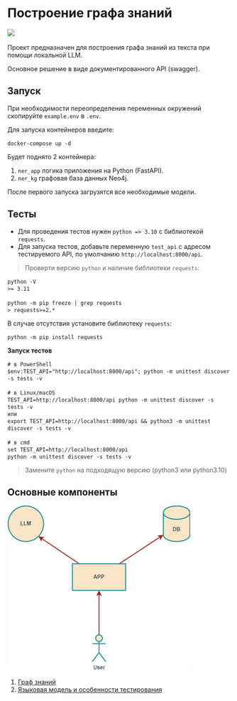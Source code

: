 # Построение графа знаний

![](https://img.shields.io/badge/python-3.11-blue)


Проект предназначен для построения графа знаний из текста при помощи локальной LLM.

Основное решение в виде документированного API (swagger). 

## Запуск

При необходимости переопределения переменных окружений скопируйте `example.env` в `.env`.

Для запуска контейнеров введите:

```
docker-compose up -d
```

Будет поднято 2 контейнера: 

1. `ner_app` логика приложения на Python (FastAPI).
2. `ner_kg` графовая база данных Neo4j.

После первого запуска загрузятся все необходимые модели.

## Тесты 

- Для проведения тестов нужен `python => 3.10` с библиотекой `requests`.
- Для запуска тестов, добавьте переменную `test_api` с адресом тестируемого API, по умолчанию `http://localhost:8000/api`.

> Проверти версию `python` и наличие библиотеки `requests`:

```
python -V
>= 3.11

python -m pip freeze | grep requests
> requests>=2.*
```

В случае отсутствия установите библиотеку `requests`:

```
python -m pip install requests
```

**Запуск тестов**

```
# в PowerShell
$env:TEST_API="http://localhost:8000/api"; python -m unittest discover -s tests -v 

# в Linux/macOS
TEST_API=http://localhost:8000/api python -m unittest discover -s tests -v    
или
export TEST_API=http://localhost:8000/api && python3 -m unittest discover -s tests -v

# в cmd     
set TEST_API=http://localhost:8000/api
python -m unittest discover -s tests -v  
```

> Замените `python` на подходящую версию (python3 или python3.10)

## Основные компоненты

![](docs/umls/uml.png)

1. [Граф знаний](docs/kg.md)
2. [Языковая модель и особенности тестирования](docs/llm.md)
